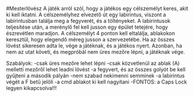 #Mesterlövész
A játék arról szól, hogy a játékos egy célszemélyt keres, akit ki kell iktatni.
A célszemélyhez elvezető út egy labirintus, viszont a labirintusban találja meg a fegyverét, és a töltényeket.
A labirintusok teljesítése után, a merénylő fel kell jusson egy épület tetejére, hogy észrevétlen maradjon.
A célszemélyt 4 ponton kell eltalálja, ablakokon keresztül, hogy elegendő méreg jusson a szervezetébe.
Ha az összes lövést sikeresen adta le, vége a játéknak, és a játékos nyert.
Azonban, ha nem az utat követi, és megpróbál nem üres mezőre lépni, a játéknak vége.

Szabályok:
    -csak üres mezőre lehet lépni
    -csak közvetlenül az ablak (A) melletti mezőről lehet leadni lövést
    -a fegyvert, és az összes golyót be kell gyűjteni a második pályán
    -nem szabad nekimenni semminek
    -a labirintus végét a F betű jelöli
    -a cmd ablakot ki kell nagyítani
    -FONTOS: a Caps Lock legyen kikapcsolva!!!
